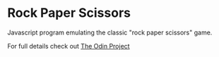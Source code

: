 # Rock Paper Scissors

Javascript program emulating the classic "rock paper scissors" game.

For full details check out [The Odin Project](https://www.theodinproject.com/lessons/foundations-rock-paper-scissors)
